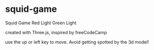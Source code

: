 # squid-game
Squid Game Red Light Green Light

created with Three.js, inspired by freeCodeCamp

use the up or left key to move. Avoid getting spotted by the 3d model!
